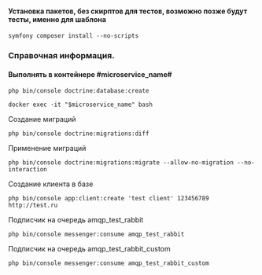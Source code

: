 
#### Установка пакетов, без скирптов для тестов, возможно позже будут тесты, именно для шаблона
```shell
symfony composer install --no-scripts
```



### Справочная информация.

#### Выполнять в контейнере #microservice_name#

```shell
php bin/console doctrine:database:create
```

```shell
docker exec -it "$microservice_name" bash
```

Создание миграций
```shell
php bin/console doctrine:migrations:diff
```

Применение миграций
```shell
php bin/console doctrine:migrations:migrate --allow-no-migration --no-interaction
```

Создание клиента в базе
```shell
php bin/console app:client:create 'test client' 123456789 http://test.ru
```


Подписчик на очередь amqp_test_rabbit
```shell
php bin/console messenger:consume amqp_test_rabbit
```

Подписчик на очередь amqp_test_rabbit_custom
```shell
php bin/console messenger:consume amqp_test_rabbit_custom
```
